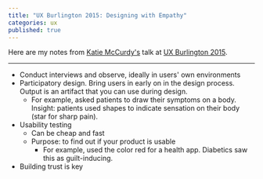 ```yaml
---
title: "UX Burlington 2015: Designing with Empathy"
categories: ux
published: true
---
```


Here are my notes from [Katie McCurdy's](https://twitter.com/katiemccurdy) talk at [UX Burlington 2015](http://uxburlington.com/).

----------------

- Conduct interviews and observe, ideally in users' own environments
- Participatory design. Bring users in early on in the design process. Output is an artifact that you can use during design.
  + For example, asked patients to draw their symptoms on a body. Insight: patients used shapes to indicate sensation on their body (star for sharp pain).
- Usability testing
  + Can be cheap and fast
  + Purpose: to find out if your product is usable
    * For example, used the color red for a health app. Diabetics saw this as guilt-inducing.
- Building trust is key
